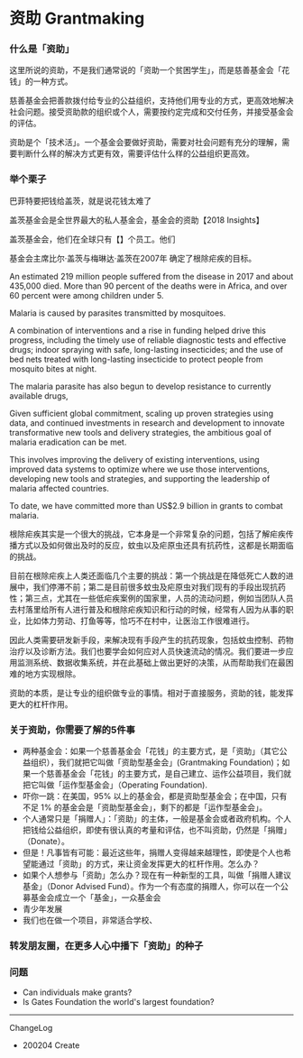 # 资助 Grantmaking

### 什么是「资助」

这里所说的资助，不是我们通常说的「资助一个贫困学生」，而是慈善基金会「花钱」的一种方式。

慈善基金会把善款拨付给专业的公益组织，支持他们用专业的方式，更高效地解决社会问题。接受资助款的组织或个人，需要按约定完成和交付任务，并接受基金会的评估。

资助是个「技术活」。一个基金会要做好资助，需要对社会问题有充分的理解，需要判断什么样的解决方式更有效，需要评估什么样的公益组织更高效。

### 举个栗子

巴菲特要把钱给盖茨，就是说花钱太难了

盖茨基金会是全世界最大的私人基金会，基金会的资助【2018 Insights】

盖茨基金会，他们在全球只有【】个员工。他们

基金会主席比尔·盖茨与梅琳达·盖茨在2007年 确定了根除疟疾的目标。

An estimated 219 million people suffered from the disease in 2017 and about 435,000 died. More than 90 percent of the deaths were in Africa, and over 60 percent were among children under 5.

Malaria is caused by parasites transmitted by mosquitoes. 

A combination of interventions and a rise in funding helped drive this progress, including the timely use of reliable diagnostic tests and effective drugs; indoor spraying with safe, long-lasting insecticides; and the use of bed nets treated with long-lasting insecticide to protect people from mosquito bites at night.

The malaria parasite has also begun to develop resistance to currently available drugs,

Given sufficient global commitment, scaling up proven strategies using data, and continued investments in research and development to innovate transformative new tools and delivery strategies, the ambitious goal of malaria eradication can be met.

This involves improving the delivery of existing interventions, using improved data systems to optimize where we use those interventions, developing new tools and strategies, and supporting the leadership of malaria affected countries.

To date, we have committed more than US$2.9 billion in grants to combat malaria. 

根除疟疾其实是一个很大的挑战，它本身是一个非常复杂的问题，包括了解疟疾传播方式以及如何做出及时的反应，蚊虫以及疟原虫还具有抗药性，这都是长期面临的挑战。

目前在根除疟疾上人类还面临几个主要的挑战：第一个挑战是在降低死亡人数的进展中，我们停滞不前；第二是目前很多蚊虫及疟原虫对我们现有的手段出现抗药性；第三点，尤其在一些低疟疾案例的国家里，人员的流动问题，例如当团队人员去村落里给所有人进行普及和根除疟疾知识和行动的时候，经常有人因为从事的职业，比如体力劳动、打鱼等等，恰巧不在村中，让医治工作很难进行。

因此人类需要研发新手段，来解决现有手段产生的抗药现象，包括蚊虫控制、药物治疗以及诊断方法。我们也要学会如何应对人员快速流动的情况。我们要进一步应用监测系统、数据收集系统，并在此基础上做出更好的决策，从而帮助我们在最困难的地方实现根除。







资助的本质，是让专业的组织做专业的事情。相对于直接服务，资助的钱，能发挥更大的杠杆作用。

### 关于资助，你需要了解的5件事

- 两种基金会：如果一个慈善基金会「花钱」的主要方式，是「资助」（其它公益组织），我们就把它叫做「资助型基金会」(Grantmaking Foundation)；如果一个慈善基金会「花钱」的主要方式，是自己建立、运作公益项目，我们就把它叫做「运作型基金会」（Operating Foundation). 
- 吓你一跳：在美国，95% 以上的基金会，都是资助型基金会；在中国，只有不足 1% 的基金会是「资助型基金会」，剩下的都是「运作型基金会」。
- 个人通常只是「捐赠人」：「资助」的主体，一般是基金会或者政府机构。个人把钱给公益组织，即使有很认真的考量和评估，也不叫资助，仍然是「捐赠」（Donate）。
- 但是！凡事皆有可能：最近这些年，捐赠人变得越来越理性，即使是个人也希望能通过「资助」的方式，来让资金发挥更大的杠杆作用。怎么办？
- 如果个人想参与「资助」怎么办？现在有一种新型的工具，叫做「捐赠人建议基金」（Donor Advised Fund）。作为一个有态度的捐赠人，你可以在一个公募基金会成立一个「基金」，一众基金会
- 青少年发展
- 我们也在做一个项目，非常适合学校、

### 转发朋友圈，在更多人心中播下「资助」的种子

### 问题
- Can individuals make grants? 
- Is Gates Foundation the world's largest foundation? 






-----
ChangeLog

- 200204 Create 
